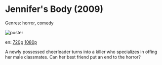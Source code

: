 # Jennifer's Body (2009)

Genres: horror, comedy

![poster](http://image.tmdb.org/t/p/w500/tdNlGoHmz77XQlBB21tL8qtxFHq.jpg)

en:
  [720p](magnet:?xt=urn:btih:C1597AA682CBFE6785198A60B5F2713B6083C4C1&tr=udp://glotorrents.pw:6969/announce&tr=udp://tracker.opentrackr.org:1337/announce&tr=udp://torrent.gresille.org:80/announce&tr=udp://tracker.openbittorrent.com:80&tr=udp://tracker.coppersurfer.tk:6969&tr=udp://tracker.leechers-paradise.org:6969&tr=udp://p4p.arenabg.ch:1337&tr=udp://tracker.internetwarriors.net:1337)
  [1080p](magnet:?xt=urn:btih:7CB21885766B247BB2D9BAA6E2289A8B516B9B39&tr=udp://glotorrents.pw:6969/announce&tr=udp://tracker.opentrackr.org:1337/announce&tr=udp://torrent.gresille.org:80/announce&tr=udp://tracker.openbittorrent.com:80&tr=udp://tracker.coppersurfer.tk:6969&tr=udp://tracker.leechers-paradise.org:6969&tr=udp://p4p.arenabg.ch:1337&tr=udp://tracker.internetwarriors.net:1337)
  


A newly possessed cheerleader turns into a killer who specializes in offing her male classmates. Can her best friend put an end to the horror?